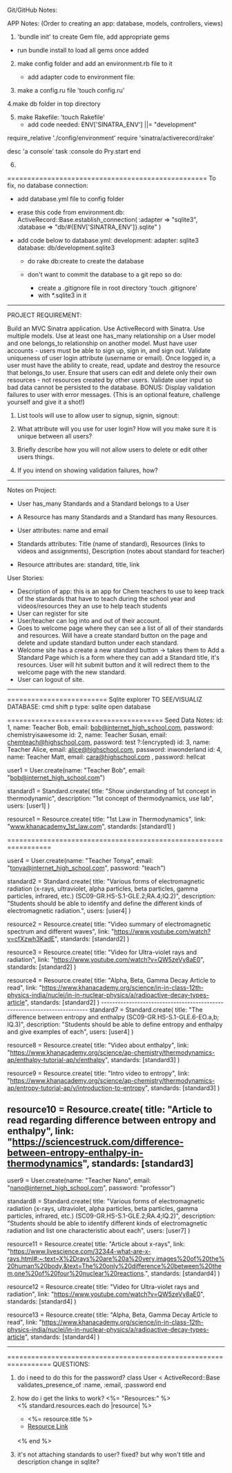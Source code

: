 Git/GitHub Notes:

APP Notes:
(Order to creating an app: database, models, controllers, views)
1. 'bundle init' to create Gem file, add appropriate gems
- run bundle install to load all gems once added

2. make config folder and add an environment.rb file to it
    - add adapter code to environment file:

3. make a config.ru file 'touch config.ru'

4.make db folder in top directory

5. make Rakefile: 'touch Rakefile'
    - add code needed:
    ENV['SINATRA_ENV'] ||= "development"

require_relative './config/environment'
require 'sinatra/activerecord/rake'

desc 'a console'
task :console do
    Pry.start
end

6.


==================================================
To fix, no database connection:
- add database.yml file to config folder
- erase this code from environment.db:
ActiveRecord::Base.establish_connection(
  :adapter => "sqlite3",
  :database => "db/#{ENV['SINATRA_ENV']}.sqlite"
)
- add code below to database.yml:
  development:
  adapter: sqlite3
  database: db/development.sqlite3

  - do rake db:create to create the database

  - don't want to commit the database to a git repo so do:
    - create a .gitignore file in root directory 'touch .gitignore'
    - with *.sqlite3 in it


--------------------------------------------------------------------------------------
PROJECT REQUIREMENT:

Build an MVC Sinatra application.
Use ActiveRecord with Sinatra.
Use multiple models.
Use at least one has_many relationship on a User model and one belongs_to relationship on another model.
Must have user accounts - users must be able to sign up, sign in, and sign out.
Validate uniqueness of user login attribute (username or email).
Once logged in, a user must have the ability to create, read, update and destroy the resource that belongs_to user.
Ensure that users can edit and delete only their own resources - not resources created by other users.
Validate user input so bad data cannot be persisted to the database.
BONUS: Display validation failures to user with error messages. (This is an optional feature, challenge yourself and give it a shot!)

1. List tools will use to allow user to signup, signin, signout:

2. What attribute will you use for user login? How will you make sure it is unique between all users?

3. Briefly describe how you will not allow users to delete or edit other users things.

4. If you intend on showing validation failures, how?
-------------------------------------------------------------------------------------------------------------------------------------------

Notes on Project:
- User has_many Standards and a Standard belongs to a User
- A Resource has many Standards and a Standard has many Resources.

- User attributes: name and email
- Standards attributes: Title (name of standard), Resources (links to videos and assignments), Description (notes about standard for teacher)
- Resource attributes are: standard, title, link

User Stories:
- Description of app: this is an app for Chem teachers to use to keep track of the standards that have to teach during the school year and videos/resources they an use to help teach students
- User can register for site
- User/teacher can log into and out of their account.
- Goes to welcome page where they can see a list of all of their standards and resources. Will have a create standard button on the page and delete and update standard button under each standard.
- Welcome site has a create a new standard button -> takes them to Add a Standard Page which is a form where they can add a Standard title, it's resources. User will hit submit button and it will redirect them to the welcome page with the new standard.
- User can logout of site.


-------------------------------------------

=========================
Sqlite explorer TO SEE/VISUALIZ DATABASE:
cmd shift p
type: sqlite open database

=======================================
Seed Data Notes:
id: 1, name: Teacher Bob, email: bob@internet_high_school.com, password: chemistryisawesome
id: 2, name: Teacher Susan, email: chemteach@highschool.com, password: test   ?:(encrypted)
id: 3, name: Teacher Alice, email: alice@highschool.com, password: inwonderland
id: 4, name: Teacher Matt, email: cara@highschool.com , password: hellcat

user1 = User.create(name: "Teacher Bob", email: "bob@internet_high_school.com")

standard1 = Standard.create(
    title: "Show understanding of 1st concept in thermodynamic",
    description: "1st concept of thermodynamics, use lab",
    users: [user1]
)

resource1 = Resource.create(
    title: "1st Law in Thermodynamics",
    link: "www.khanacademy_1st_law.com",
    standards: [standard1]
)

=================================================================


user4 = User.create(name: "Teacher Tonya", email: "tonya@internet_high_school.com", password: "teach")

standard2 = Standard.create(
    title: "Various forms of electromagnetic radiation (x-rays, ultraviolet, alpha particles, beta particles, gamma particles, infrared, etc.) (SC09-GR.HS-S.1-GLE.2;RA.4;IQ.2)",
    description: "Students should be able to identify and define the different kinds of electromagnetic radiation.",
    users: [user4]
)

resource2 = Resource.create(
    title: "Video summary of electromagnetic spectrum and different waves",
    link: "https://www.youtube.com/watch?v=cfXzwh3KadE",
    standards: [standard2]
)

resource3 = Resource.create(
    title: "Video for Ultra-violet rays and radiation",
    link: "https://www.youtube.com/watch?v=QW5zeVy8aE0",
    standards: [standard2]
)

resource4 = Resource.create(
    title: "Alpha, Beta, Gamma Decay Article to read",
    link: "https://www.khanacademy.org/science/in-in-class-12th-physics-india/nuclei/in-in-nuclear-physics/a/radioactive-decay-types-article",
    standards: [standard2]
)
       -------------------------------------------------------------------------
standard7 = Standard.create(
  title: "The difference between entropy and enthalpy (SC09-GR.HS-S.1-GLE.6-EO.a,b; IQ.3)",
  description: "Students should be able to define entropy and enthalpy and give examples of each",
  users: [user4]
  )

  resource8 = Resource.create(
    title: "Video about enthalpy",
    link: "https://www.khanacademy.org/science/ap-chemistry/thermodynamics-ap/enthalpy-tutorial-ap/v/enthalpy",
    standards: [standard3]
)

resource9 = Resource.create(
    title: "Intro video to entropy",
    link: "https://www.khanacademy.org/science/ap-chemistry/thermodynamics-ap/entropy-tutorial-ap/v/introduction-to-entropy",
    standards: [standard3]
)

resource10 = Resource.create(
    title: "Article to read regarding difference between entropy and enthalpy",
    link: "https://sciencestruck.com/difference-between-entropy-enthalpy-in-thermodynamics",
    standards: [standard3]
-----------------------------
user9 = User.create(name: "Teacher Nano", email: "nano@internet_high_school.com", password: "professor")

standard8 = Standard.create(
    title: "Various forms of electromagnetic radiation (x-rays, ultraviolet, alpha particles, beta
    particles, gamma particles, infrared, etc.) (SC09-GR.HS-S.1-GLE.2;RA.4;IQ.2)",
    description: "Students should be able to identify different kinds of electromagnetic radiation and list one characteristic about each",
    users: [user7]
)

resource11 = Resource.create(
    title: "Article about x-rays",
    link: "https://www.livescience.com/32344-what-are-x-rays.html#:~:text=X%2Drays%20are%20a%20very,images%20of%20the%20human%20body.&text=The%20only%20difference%20between%20them,one%20of%20four%20nuclear%20reactions.",
    standards: [standard4]
)

resource12 = Resource.create(
    title: "Video for Ultra-violet rays and radiation",
    link: "https://www.youtube.com/watch?v=QW5zeVy8aE0",
    standards: [standard4]
)

resource13 = Resource.create(
    title: "Alpha, Beta, Gamma Decay Article to read",
    link: "https://www.khanacademy.org/science/in-in-class-12th-physics-india/nuclei/in-in-nuclear-physics/a/radioactive-decay-types-article",
    standards: [standard4]
)

-----------------------------------------------------------------


=================================================================
QUESTIONS:
1.  do i need to do this for the password?
class User < ActiveRecord::Base
  validates_presence_of :name, :email, :password
end

2. how do i get the links to work?
  <%= "Resources:" %><br>
    <% standard.resources.each do |resource| %>
    <ul><li><%= resource.title  %></li></ul>
    <ul><li><a href="<% resource.link %>">Resource Link</a></li></ul><br>
    <% end %>
  </li>


  3. it's not attaching standards to user? fixed? but why won't title and description change in sqlite? 
